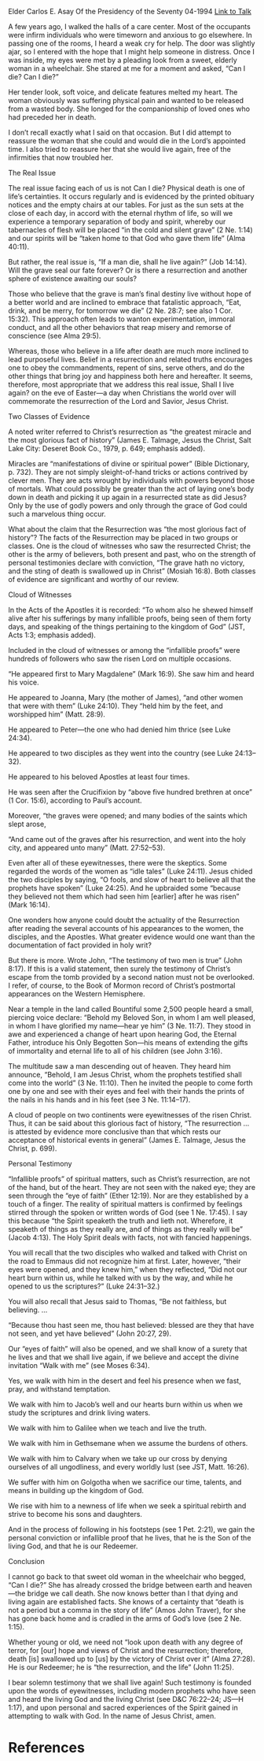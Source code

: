 Elder Carlos E. Asay
Of the Presidency of the Seventy
04-1994
[Link to Talk](https://www.churchofjesuschrist.org/study/general-conference/1994/04/if-a-man-die-shall-he-live-again?lang=eng)

A few years ago, I walked the halls of a care center. Most of the occupants were infirm individuals who were timeworn and anxious to go elsewhere. In passing one of the rooms, I heard a weak cry for help. The door was slightly ajar, so I entered with the hope that I might help someone in distress. Once I was inside, my eyes were met by a pleading look from a sweet, elderly woman in a wheelchair. She stared at me for a moment and asked, “Can I die? Can I die?”

Her tender look, soft voice, and delicate features melted my heart. The woman obviously was suffering physical pain and wanted to be released from a wasted body. She longed for the companionship of loved ones who had preceded her in death.

I don’t recall exactly what I said on that occasion. But I did attempt to reassure the woman that she could and would die in the Lord’s appointed time. I also tried to reassure her that she would live again, free of the infirmities that now troubled her.





The Real Issue



The real issue facing each of us is not Can I die? Physical death is one of life’s certainties. It occurs regularly and is evidenced by the printed obituary notices and the empty chairs at our tables. For just as the sun sets at the close of each day, in accord with the eternal rhythm of life, so will we experience a temporary separation of body and spirit, whereby our tabernacles of flesh will be placed “in the cold and silent grave” (2 Ne. 1:14) and our spirits will be “taken home to that God who gave them life” (Alma 40:11).

But rather, the real issue is, “If a man die, shall he live again?” (Job 14:14). Will the grave seal our fate forever? Or is there a resurrection and another sphere of existence awaiting our souls?

Those who believe that the grave is man’s final destiny live without hope of a better world and are inclined to embrace that fatalistic approach, “Eat, drink, and be merry, for tomorrow we die” (2 Ne. 28:7; see also 1 Cor. 15:32). This approach often leads to wanton experimentation, immoral conduct, and all the other behaviors that reap misery and remorse of conscience (see Alma 29:5).

Whereas, those who believe in a life after death are much more inclined to lead purposeful lives. Belief in a resurrection and related truths encourages one to obey the commandments, repent of sins, serve others, and do the other things that bring joy and happiness both here and hereafter. It seems, therefore, most appropriate that we address this real issue, Shall I live again? on the eve of Easter—a day when Christians the world over will commemorate the resurrection of the Lord and Savior, Jesus Christ.







Two Classes of Evidence



A noted writer referred to Christ’s resurrection as “the greatest miracle and the most glorious fact of history” (James E. Talmage, Jesus the Christ, Salt Lake City: Deseret Book Co., 1979, p. 649; emphasis added).

Miracles are “manifestations of divine or spiritual power” (Bible Dictionary, p. 732). They are not simply sleight-of-hand tricks or actions contrived by clever men. They are acts wrought by individuals with powers beyond those of mortals. What could possibly be greater than the act of laying one’s body down in death and picking it up again in a resurrected state as did Jesus? Only by the use of godly powers and only through the grace of God could such a marvelous thing occur.

What about the claim that the Resurrection was “the most glorious fact of history”? The facts of the Resurrection may be placed in two groups or classes. One is the cloud of witnesses who saw the resurrected Christ; the other is the army of believers, both present and past, who on the strength of personal testimonies declare with conviction, “The grave hath no victory, and the sting of death is swallowed up in Christ” (Mosiah 16:8). Both classes of evidence are significant and worthy of our review.







Cloud of Witnesses



In the Acts of the Apostles it is recorded: “To whom also he shewed himself alive after his sufferings by many infallible proofs, being seen of them forty days, and speaking of the things pertaining to the kingdom of God” (JST, Acts 1:3; emphasis added).

Included in the cloud of witnesses or among the “infallible proofs” were hundreds of followers who saw the risen Lord on multiple occasions.





“He appeared first to Mary Magdalene” (Mark 16:9). She saw him and heard his voice.





He appeared to Joanna, Mary (the mother of James), “and other women that were with them” (Luke 24:10). They “held him by the feet, and worshipped him” (Matt. 28:9).





He appeared to Peter—the one who had denied him thrice (see Luke 24:34).





He appeared to two disciples as they went into the country (see Luke 24:13–32).





He appeared to his beloved Apostles at least four times.





He was seen after the Crucifixion by “above five hundred brethren at once” (1 Cor. 15:6), according to Paul’s account.





Moreover, “the graves were opened; and many bodies of the saints which slept arose,

“And came out of the graves after his resurrection, and went into the holy city, and appeared unto many” (Matt. 27:52–53).





Even after all of these eyewitnesses, there were the skeptics. Some regarded the words of the women as “idle tales” (Luke 24:11). Jesus chided the two disciples by saying, “O fools, and slow of heart to believe all that the prophets have spoken” (Luke 24:25). And he upbraided some “because they believed not them which had seen him [earlier] after he was risen” (Mark 16:14).

One wonders how anyone could doubt the actuality of the Resurrection after reading the several accounts of his appearances to the women, the disciples, and the Apostles. What greater evidence would one want than the documentation of fact provided in holy writ?

But there is more. Wrote John, “The testimony of two men is true” (John 8:17). If this is a valid statement, then surely the testimony of Christ’s escape from the tomb provided by a second nation must not be overlooked. I refer, of course, to the Book of Mormon record of Christ’s postmortal appearances on the Western Hemisphere.

Near a temple in the land called Bountiful some 2,500 people heard a small, piercing voice declare: “Behold my Beloved Son, in whom I am well pleased, in whom I have glorified my name—hear ye him” (3 Ne. 11:7). They stood in awe and experienced a change of heart upon hearing God, the Eternal Father, introduce his Only Begotten Son—his means of extending the gifts of immortality and eternal life to all of his children (see John 3:16).

The multitude saw a man descending out of heaven. They heard him announce, “Behold, I am Jesus Christ, whom the prophets testified shall come into the world” (3 Ne. 11:10). Then he invited the people to come forth one by one and see with their eyes and feel with their hands the prints of the nails in his hands and in his feet (see 3 Ne. 11:14–17).

A cloud of people on two continents were eyewitnesses of the risen Christ. Thus, it can be said about this glorious fact of history, “The resurrection … is attested by evidence more conclusive than that which rests our acceptance of historical events in general” (James E. Talmage, Jesus the Christ, p. 699).







Personal Testimony



“Infallible proofs” of spiritual matters, such as Christ’s resurrection, are not of the hand, but of the heart. They are not seen with the naked eye; they are seen through the “eye of faith” (Ether 12:19). Nor are they established by a touch of a finger. The reality of spiritual matters is confirmed by feelings stirred through the spoken or written words of God (see 1 Ne. 17:45). I say this because “the Spirit speaketh the truth and lieth not. Wherefore, it speaketh of things as they really are, and of things as they really will be” (Jacob 4:13). The Holy Spirit deals with facts, not with fancied happenings.

You will recall that the two disciples who walked and talked with Christ on the road to Emmaus did not recognize him at first. Later, however, “their eyes were opened, and they knew him,” when they reflected, “Did not our heart burn within us, while he talked with us by the way, and while he opened to us the scriptures?” (Luke 24:31–32.)

You will also recall that Jesus said to Thomas, “Be not faithless, but believing. …

“Because thou hast seen me, thou hast believed: blessed are they that have not seen, and yet have believed” (John 20:27, 29).

Our “eyes of faith” will also be opened, and we shall know of a surety that he lives and that we shall live again, if we believe and accept the divine invitation “Walk with me” (see Moses 6:34).





Yes, we walk with him in the desert and feel his presence when we fast, pray, and withstand temptation.





We walk with him to Jacob’s well and our hearts burn within us when we study the scriptures and drink living waters.





We walk with him to Galilee when we teach and live the truth.





We walk with him in Gethsemane when we assume the burdens of others.





We walk with him to Calvary when we take up our cross by denying ourselves of all ungodliness, and every worldly lust (see JST, Matt. 16:26).





We suffer with him on Golgotha when we sacrifice our time, talents, and means in building up the kingdom of God.





We rise with him to a newness of life when we seek a spiritual rebirth and strive to become his sons and daughters.





And in the process of following in his footsteps (see 1 Pet. 2:21), we gain the personal conviction or infallible proof that he lives, that he is the Son of the living God, and that he is our Redeemer.







Conclusion



I cannot go back to that sweet old woman in the wheelchair who begged, “Can I die?” She has already crossed the bridge between earth and heaven—the bridge we call death. She now knows better than I that dying and living again are established facts. She knows of a certainty that “death is not a period but a comma in the story of life” (Amos John Traver), for she has gone back home and is cradled in the arms of God’s love (see 2 Ne. 1:15).

Whether young or old, we need not “look upon death with any degree of terror, for [our] hope and views of Christ and the resurrection; therefore, death [is] swallowed up to [us] by the victory of Christ over it” (Alma 27:28). He is our Redeemer; he is “the resurrection, and the life” (John 11:25).

I bear solemn testimony that we shall live again! Such testimony is founded upon the words of eyewitnesses, including modern prophets who have seen and heard the living God and the living Christ (see D&C 76:22–24; JS—H 1:17), and upon personal and sacred experiences of the Spirit gained in attempting to walk with God. In the name of Jesus Christ, amen.

# References
